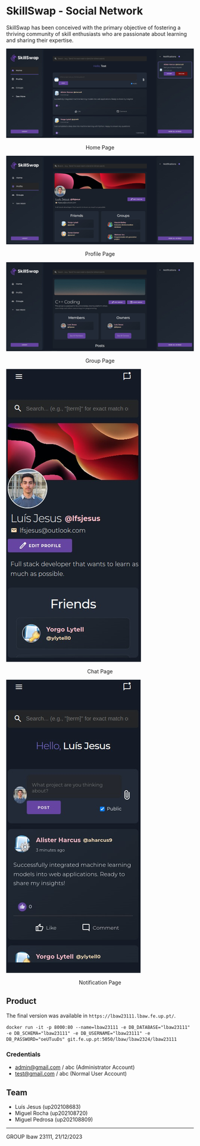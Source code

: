 # SkillSwap - Social Network

SkillSwap has been conceived with the primary objective of fostering a thriving community of skill enthusiasts who are passionate about learning and sharing their expertise.

![Home page](./assets/home.jpg)
<p align="center">Home Page</p>

![Profil page](./assets/profile.jpg)
<p align="center">Profile Page</p>

![Group page](./assets/group.jpg)
<p align="center">Group Page</p>

![Responsive Design](./assets/responsive1.jpg)
<p align="center">Chat Page</p>

![Responsive Design](./assets/responsive2.jpg)
<p align="center">Notification Page</p>


## Product

The final version was available in `https://lbaw23111.lbaw.fe.up.pt/`.
```code
docker run -it -p 8000:80 --name=lbaw23111 -e DB_DATABASE="lbaw23111" -e DB_SCHEMA="lbaw23111" -e DB_USERNAME="lbaw23111" -e DB_PASSWORD="oeUTuuDs" git.fe.up.pt:5050/lbaw/lbaw2324/lbaw23111
```

### Credentials

- admin@gmail.com / abc (Administrator Account)
- test@gmail.com / abc (Normal User Account)

## Team

* Luís Jesus (up202108683)
* Miguel Rocha (up202108720)
* Miguel Pedrosa (up202108809)

---

GROUP lbaw 23111, 21/12/2023